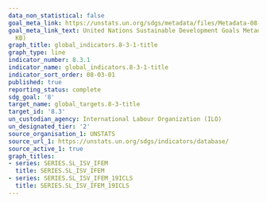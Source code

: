 ```yaml
---
data_non_statistical: false
goal_meta_link: https://unstats.un.org/sdgs/metadata/files/Metadata-08-03-01.pdf
goal_meta_link_text: United Nations Sustainable Development Goals Metadata (PDF 231
  KB)
graph_title: global_indicators.8-3-1-title
graph_type: line
indicator_number: 8.3.1
indicator_name: global_indicators.8-3-1-title
indicator_sort_order: 08-03-01
published: true
reporting_status: complete
sdg_goal: '8'
target_name: global_targets.8-3-title
target_id: '8.3'
un_custodian_agency: International Labour Organization (ILO)
un_designated_tier: '2'
source_organisation_1: UNSTATS
source_url_1: https://unstats.un.org/sdgs/indicators/database/
source_active_1: true
graph_titles:
- series: SERIES.SL_ISV_IFEM
  title: SERIES.SL_ISV_IFEM
- series: SERIES.SL_ISV_IFEM_19ICLS
  title: SERIES.SL_ISV_IFEM_19ICLS
---
```

